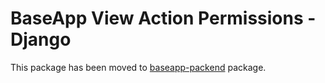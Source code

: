 # BaseApp View Action Permissions - Django

This package has been moved to [baseapp-packend](https://pypi.org/project/baseapp-backend/) package.
